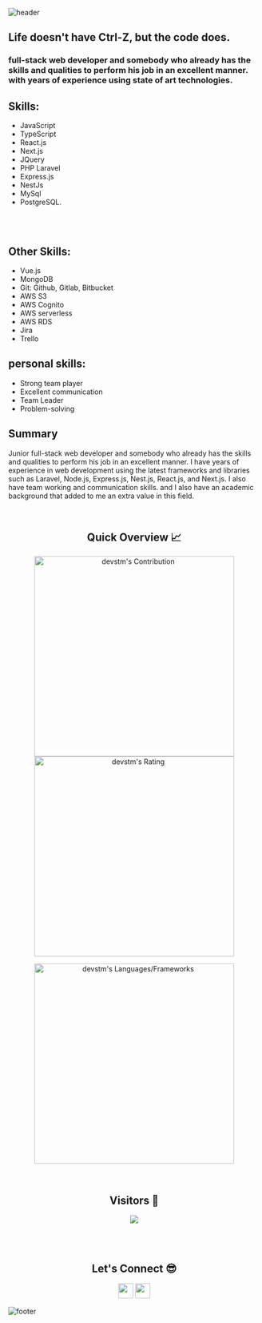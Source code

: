 ![header](https://capsule-render.vercel.app/api?type=waving&color=gradient&height=280&section=header&text=Hi%20there%20%F0%9F%91%8B&fontSize=90)

<!--
**MKhasib/mkhasib** is a ✨ _special_ ✨ repository because its `README.md` (this file) appears on your GitHub profile.

Here are some ideas to get you started:

- 🔭 I’m Full-Stack Web Developer 
- 💁‍♂️ Student at GSG cohortCareer Accelerator Program 
- 🌱 I’m currently learning javascript
- 📫 How to reach me: stm1998@hotmail.com
- 😄 Pronouns: Happy
-->
## Life doesn't have Ctrl-Z, but the code does.

### full-stack web developer and somebody who already has the skills and qualities to perform his job in an excellent manner. with years of experience using state of art technologies. 

## Skills:
  - JavaScript
  - TypeScript
  - React.js
  - Next.js
  - JQuery
  - PHP Laravel
  - Express.js
  - NestJs
  - MySql
  - PostgreSQL.
<br />
<br />

## Other Skills: 
  - Vue.js
  - MongoDB
  - Git: Github, Gitlab, Bitbucket
  - AWS S3
  - AWS Cognito
  - AWS serverless
  - AWS RDS
  - Jira
  - Trello

## personal skills:
 - Strong team player
 - Excellent communication
 - Team Leader
 - Problem-solving 

## Summary
Junior full-stack web developer and somebody who already has the skills and qualities to perform his job in an excellent manner. I have years of experience in web development using the latest frameworks and libraries such as Laravel, Node.js, Express.js, Nest.js, React.js, and Next.js. I also have team working and communication skills. and I also have an academic background that added to me  an extra value in this field.

<br />

<h2 align="center">Quick Overview 📈</h2>
  
  <p align = "center">
 
</p>

<p align = "center">
  <img src = "https://github-readme-stats.vercel.app/api?username=devstm&count_private=true&theme=dracula&hide_border=true" alt = "devstm's Contribution" width = 400 >
  <img src = "https://github-readme-streak-stats.herokuapp.com?user=devstm&count_private=true&theme=dracula&hide_border=true" alt = "devstm's Rating" width = 400 >
</p>

<p align = "center">

 <img src = "https://github-readme-stats.vercel.app/api/top-langs?username=devstm&show_icons=true&count_private=true&locale=en&layout=compact&langs_count=10&hide_border=true&bg_color=282A36&title_color=DD6387&text_color=fff&icon_color=fff" alt = "devstm's Languages/Frameworks" width = 400 />
</p>

<br />
<h2 align="center">Visitors 👀</h2>
<div align="center" >
  <img src="https://profile-counter.glitch.me/devstm/count.svg"></img>
</div>

<br /><br />
<h2 align="center">Let's Connect 😎</h2>
<p align="center">
  <a href = "mailto:stm1998@hotmail.com"><img src = "https://img.shields.io/badge/Gmail-D14836?style=for-the-badge&logo=gmail&logoColor=white" height = 30></a>
  <a href = "https://www.linkedin.com/in/saleh-t-marouf-a956b81a2/"><img src = "https://img.shields.io/badge/LinkedIn-0077B5?style=for-the-badge&logo=linkedin&logoColor=white"     height = 30></a>
 
</p>


![footer](https://capsule-render.vercel.app/api?type=waving&color=gradient&height=150&section=footer)
